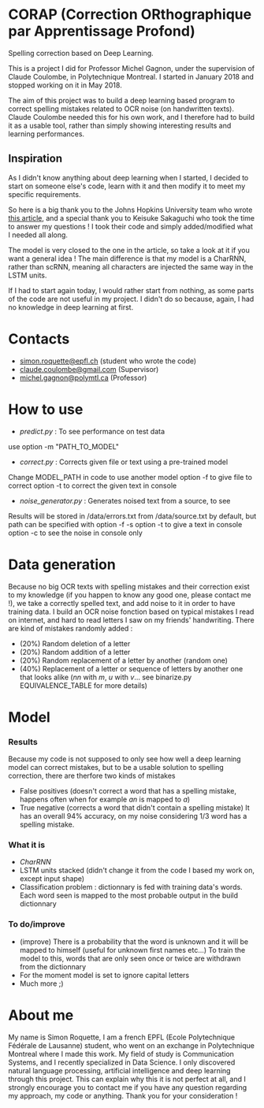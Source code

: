 # CORAP (Correction ORthographique par Apprentissage Profond)

Spelling correction based on Deep Learning.

This is a project I did for Professor Michel Gagnon, under the supervision of Claude Coulombe, in Polytechnique Montreal. I started in January 2018 and stopped working on it in May 2018.

The aim of this project was to build a deep learning based program to correct spelling mistakes related to OCR noise (on handwritten texts). Claude Coulombe needed this for his own work, and I therefore had to build it as a usable tool, rather than simply showing interesting results and learning performances.

## Inspiration

As I didn't know anything about deep learning when I started, I decided to start on someone else's code, learn with it and then modify it to meet my specific requirements.

So here is a big thank you to the Johns Hopkins University team who wrote [this article](https://arxiv.org/pdf/1608.02214.pdf), and a special thank you to Keisuke Sakaguchi who took the time to answer my questions ! I took their code and simply added/modified what I needed all along.

The model is very closed to the one in the article, so take a look at it if you want a general idea ! The main difference is that my model is a CharRNN, rather than scRNN, meaning all characters are injected the same way in the LSTM units.

If I had to start again today, I would rather start from nothing, as some parts of the code are not useful in my project. I didn't do so because, again, I had no knowledge in deep learning at first.

# Contacts

 - simon.roquette@epfl.ch (student who wrote the code)
 - claude.coulombe@gmail.com (Supervisor)
 - michel.gagnon@polymtl.ca (Professor)

# How to use

 - _predict.py_ : To see performance on test data

 use option -m "PATH_TO_MODEL"

 - _correct.py_ : Corrects given file or text using a pre-trained model

Change MODEL_PATH in code to use another model
option -f to give file to correct
option -t to correct the given text in console

 - _noise_generator.py_ : Generates noised text from a source, to see

Results will be stored in /data/errors.txt from /data/source.txt by default, but path can be specified with option -f -s
option -t to give a text in console
option -c to see the noise in console only

# Data generation

Because no big OCR texts with spelling mistakes and their correction exist to my knowledge (if you happen to know any good one, please contact me !), we take a correctly spelled text, and add noise to it in order to have training data. I build an OCR noise fonction based on typical mistakes I read on internet, and hard to read letters I saw on my friends' handwriting. There are kind of mistakes randomly added :
 - (20%) Random deletion of a letter
 - (20%) Random addition of a letter
 - (20%) Random replacement of a letter by another (random one)
 - (40%) Replacement of a letter or sequence of letters by another one that looks alike (*nn* with *m*, *u* with *v*... see binarize.py EQUIVALENCE_TABLE for more details)

# Model

### Results

Because my code is not supposed to only see how well a deep learning model can correct mistakes, but to be a usable solution to spelling correction, there are therfore two kinds of mistakes
 - False positives (doesn't correct a word that has a spelling mistake, happens often when for example *an* is mapped to *a*)
 - True negative (corrects a word that didn't contain a spelling mistake)
It has an overall 94% accuracy, on my noise considering 1/3 word has a spelling mistake.

### What it is
- *CharRNN*
- LSTM units stacked (didn't change it from the code I based my work on, except input shape)
- Classification problem : dictionnary is fed with training data's words. Each word seen is mapped to the most probable output in the build dictionnary

### To do/improve
- (improve) There is a probability that the word is unknown and it will be mapped to himself (useful for unknown first names etc...) To train the model to this, words that are only seen once or twice are withdrawn from the dictionnary
- For the moment model is set to ignore capital letters
- Much more ;)

# About me

My name is Simon Roquette, I am a french EPFL (Ecole Polytechnique Fédérale de Lausanne) student, who went on an exchange in Polytechnique Montreal where I made this work. My field of study is Communication Systems, and I recently specialized in Data Science. I only discovered natural language processing, artificial intelligence and deep learning through this project. This can explain why this it is not perfect at all, and I strongly encourage you to contact me if you have any question regarding my approach, my code or anything. Thank you for your consideration !
